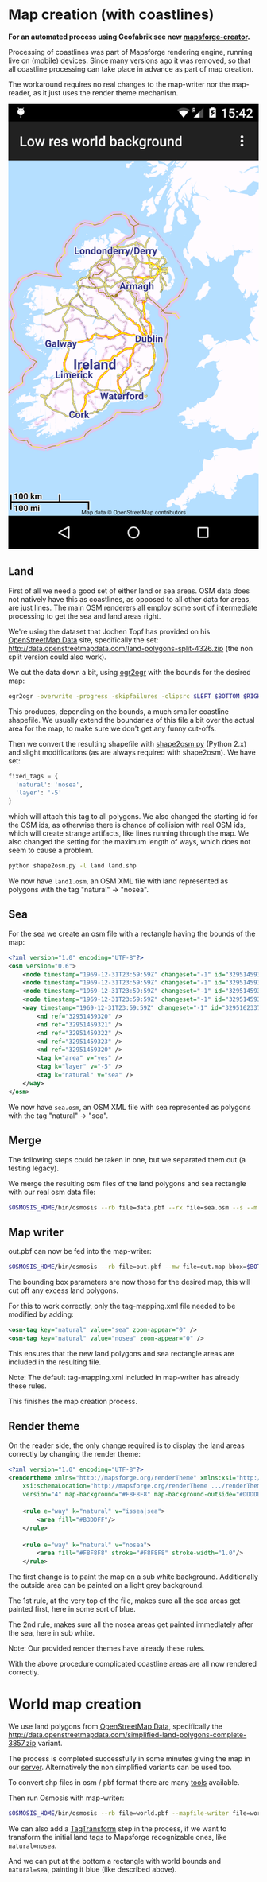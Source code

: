 # Map creation (with coastlines)

**For an automated process using Geofabrik see new [mapsforge-creator](https://github.com/mapsforge/mapsforge-creator).**

Processing of coastlines was part of Mapsforge rendering engine, running live on (mobile) devices. Since many versions ago it was removed, so that all coastline processing can take place in advance as part of map creation.

The workaround requires no real changes to the map-writer nor the map-reader, as it just uses the render theme mechanism.

![Screenshot MultiMap1](images/multimap1.png)

## Land

First of all we need a good set of either land or sea areas. OSM data does not natively have this as coastlines, as opposed to all other data for areas, are just lines. The main OSM renderers all employ some sort of intermediate processing to get the sea and land areas right.

We're using the dataset that Jochen Topf has provided on his [OpenStreetMap Data](http://openstreetmapdata.com/) site, specifically the set: http://data.openstreetmapdata.com/land-polygons-split-4326.zip (the non split version could also work).

We cut the data down a bit, using [ogr2ogr](http://www.gdal.org/ogr2ogr.html) with the bounds for the desired map:

```bash
ogr2ogr -overwrite -progress -skipfailures -clipsrc $LEFT $BOTTOM $RIGHT $TOP land.shp land-polygons-split-4326/land_polygons.shp
```

This produces, depending on the bounds, a much smaller coastline shapefile. We usually extend the boundaries of this file a bit over the actual area for the map, to make sure we don't get any funny cut-offs.

Then we convert the resulting shapefile with [shape2osm.py](https://github.com/mapsforge/mapsforge-creator/blob/master/shape2osm.py) (Python 2.x) and slight modifications (as are always required with shape2osm). We have set:

```python
fixed_tags = {
  'natural': 'nosea',
  'layer': '-5'
}
```

which will attach this tag to all polygons. We also changed the starting id for the OSM ids, as otherwise there is chance of collision with real OSM ids, which will create strange artifacts, like lines running through the map. We also changed the setting for the maximum length of ways, which does not seem to cause a problem.

```bash
python shape2osm.py -l land land.shp
```

We now have `land1.osm`, an OSM XML file with land represented as polygons with the tag "natural" -> "nosea".

## Sea

For the sea we create an osm file with a rectangle having the bounds of the map:

```xml
<?xml version="1.0" encoding="UTF-8"?>
<osm version="0.6">
    <node timestamp="1969-12-31T23:59:59Z" changeset="-1" id="32951459320" version="1" lon="$LEFT" lat="$BOTTOM" />
    <node timestamp="1969-12-31T23:59:59Z" changeset="-1" id="32951459321" version="1" lon="$LEFT" lat="$TOP" />
    <node timestamp="1969-12-31T23:59:59Z" changeset="-1" id="32951459322" version="1" lon="$RIGHT" lat="$TOP" />
    <node timestamp="1969-12-31T23:59:59Z" changeset="-1" id="32951459323" version="1" lon="$RIGHT" lat="$BOTTOM" />
    <way timestamp="1969-12-31T23:59:59Z" changeset="-1" id="32951623372" version="1">
        <nd ref="32951459320" />
        <nd ref="32951459321" />
        <nd ref="32951459322" />
        <nd ref="32951459323" />
        <nd ref="32951459320" />
        <tag k="area" v="yes" />
        <tag k="layer" v="-5" />
        <tag k="natural" v="sea" />
    </way>
</osm>

```

We now have `sea.osm`, an OSM XML file with sea represented as polygons with the tag "natural" -> "sea".

## Merge

The following steps could be taken in one, but we separated them out (a testing legacy).

We merge the resulting osm files of the land polygons and sea rectangle with our real osm data file:

```bash
$OSMOSIS_HOME/bin/osmosis --rb file=data.pbf --rx file=sea.osm --s --m --rx file=land1.osm --s --m --wb file=out.pbf omitmetadata=true
```

## Map writer

out.pbf can now be fed into the map-writer:

```bash
$OSMOSIS_HOME/bin/osmosis --rb file=out.pbf --mw file=out.map bbox=$BOTTOM,$LEFT,$TOP,$RIGHT map-start-position=$LAT,$LON map-start-zoom=$ZOOM
```

The bounding box parameters are now those for the desired map, this will cut off any excess land polygons.

For this to work correctly, only the tag-mapping.xml file needed to be modified by adding:

```xml
<osm-tag key="natural" value="sea" zoom-appear="0" />
<osm-tag key="natural" value="nosea" zoom-appear="0" />
```

This ensures that the new land polygons and sea rectangle areas are included in the resulting file.

Note: The default tag-mapping.xml included in map-writer has already these rules.

This finishes the map creation process.

## Render theme

On the reader side, the only change required is to display the land areas correctly by changing the render theme:

```xml
<?xml version="1.0" encoding="UTF-8"?>
<rendertheme xmlns="http://mapsforge.org/renderTheme" xmlns:xsi="http://www.w3.org/2001/XMLSchema-instance"
    xsi:schemaLocation="http://mapsforge.org/renderTheme .../renderTheme.xsd"
    version="4" map-background="#F8F8F8" map-background-outside="#DDDDDD">

    <rule e="way" k="natural" v="issea|sea">
        <area fill="#B3DDFF"/>
    </rule>

    <rule e="way" k="natural" v="nosea">
        <area fill="#F8F8F8" stroke="#F8F8F8" stroke-width="1.0"/>
    </rule>
```

The first change is to paint the map on a sub white background. Additionally the outside area can be painted on a light grey background.

The 1st rule, at the very top of the file, makes sure all the sea areas get painted first, here in some sort of blue.

The 2nd rule, makes sure all the nosea areas get painted immediately after the sea, here in sub white.

Note: Our provided render themes have already these rules.

With the above procedure complicated coastline areas are all now rendered correctly.

# World map creation

We use land polygons from [OpenStreetMap Data](http://openstreetmapdata.com/), specifically the http://data.openstreetmapdata.com/simplified-land-polygons-complete-3857.zip variant.

The process is completed successfully in some minutes giving the map in our [server](http://download.mapsforge.org/maps/world/).
Alternatively the non simplified variants can be used too.

To convert shp files in osm / pbf format there are many [tools](http://wiki.openstreetmap.org/wiki/Software_comparison/Import_a_shapefile) available.

Then run Osmosis with map-writer:

```bash
$OSMOSIS_HOME/bin/osmosis --rb file=world.pbf --mapfile-writer file=world.map map-start-position=0,0 map-start-zoom=5 zoom-interval-conf=5,0,7
```

We can also add a [TagTransform](http://wiki.openstreetmap.org/wiki/Osmosis/TagTransform) step in the process, if we want to transform the initial land tags to Mapsforge recognizable ones, like `natural=nosea`.

And we can put at the bottom a rectangle with world bounds and `natural=sea`, painting it blue (like described above).
